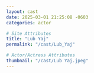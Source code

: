 ```yaml
---
layout: cast
date: 2025-03-01 21:25:08 -0603
categories: actor

# Site Attributes
title: "Lub Yaj"
permalink: "/cast/Lub_Yaj"

# Actor/Actress Attributes
thumbnail: "/cast/Lub Yaj.jpeg"
---
```

